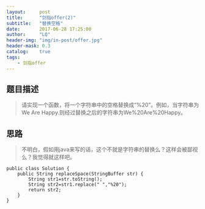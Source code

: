 ```yaml
---
layout:     post
title:      "剑指offer(2)"
subtitle:   "替换空格"
date:       2017-06-28 17:25:00
author:     "LQ"
header-img: "img/in-post/offer.jpg"
header-mask: 0.3
catalog:    true
tags:
    - 剑指offer
---
```

## 题目描述
>请实现一个函数，将一个字符串中的空格替换成“%20”。例如，当字符串为We Are Happy.则经过替换之后的字符串为We%20Are%20Happy。

## 思路
> 不明白，假如用java来写的话，这个不就是字符串的替换么？这样会被鄙视么？我觉得就这样吧。

```
public class Solution {
    public String replaceSpace(StringBuffer str) {
    	String str1=str.toString();  
        String str2=str1.replace(" ","%20");  
        return str2;  
    }
}
```


